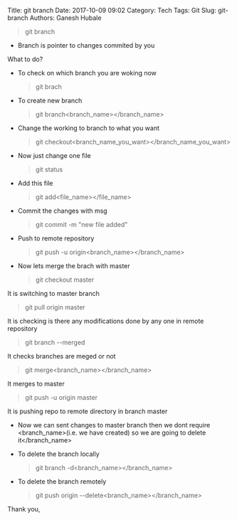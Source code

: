 Title: git branch
Date: 2017-10-09 09:02
Category: Tech
Tags: Git
Slug: git-branch
Authors: Ganesh Hubale
> git branch

*   Branch is pointer to changes commited by you

What to do?

*   To check on which branch you are woking now

    > git brach

*   To create new branch

    > git branch<branch_name></branch_name>

*   Change the working to branch to what you want

    > git checkout<branch_name_you_want></branch_name_you_want>

*   Now just change one file

    > git status

*   Add this file

    > git add<file_name></file_name>

*   Commit the changes with msg

    > git commit -m "new file added"

*   Push to remote repository

    > git push -u origin<branch_name></branch_name>

*   Now lets merge the brach with master

    > git checkout master

It is switching to master branch

> git pull origin master

It is checking is there any modifications done by any one in remote repository

> git branch --merged

It checks branches are meged or not

> git merge<branch_name></branch_name>

It merges to master

> git push -u origin master

It is pushing repo to remote directory in branch master

*   Now we can sent changes to master branch then we dont require <branch_name>(i.e. we have created) so we are going to delete it</branch_name>

*   To delete the branch locally

    > git branch -d<branch_name></branch_name>

*   To delete the branch remotely

    > git push origin --delete<branch_name></branch_name>

Thank you,

